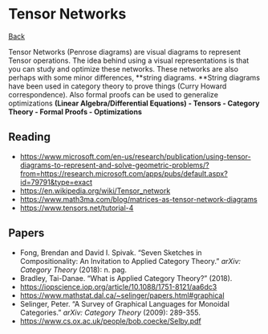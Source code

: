 # Tensor Networks

[Back](../../index.md)

Tensor Networks (Penrose diagrams) are visual diagrams to represent Tensor operations. The idea behind using a visual representations is that you can study and optimize these networks. These networks are also perhaps with some minor differences, **string diagrams. **String diagrams have been used in category theory to prove things (Curry Howard correspondence). Also formal proofs can be used to generalize optimizations
  **(Linear Algebra/Differential Equations) - Tensors - Category Theory - Formal Proofs - Optimizations**  

## Reading

- https://www.microsoft.com/en-us/research/publication/using-tensor-diagrams-to-represent-and-solve-geometric-problems/?from=https://research.microsoft.com/apps/pubs/default.aspx?id=79791&type=exact
- https://en.wikipedia.org/wiki/Tensor_network
- https://www.math3ma.com/blog/matrices-as-tensor-network-diagrams
- https://www.tensors.net/tutorial-4

## Papers

- Fong, Brendan and David I. Spivak. “Seven Sketches in Compositionality: An Invitation to Applied Category Theory.” *arXiv: Category Theory* (2018): n. pag.
- Bradley, Tai-Danae. “What is Applied Category Theory?” (2018).
- https://iopscience.iop.org/article/10.1088/1751-8121/aa6dc3
- https://www.mathstat.dal.ca/~selinger/papers.html#graphical
- Selinger, Peter. “A Survey of Graphical Languages for Monoidal Categories.” *arXiv: Category Theory* (2009): 289-355.
- https://www.cs.ox.ac.uk/people/bob.coecke/Selby.pdf
